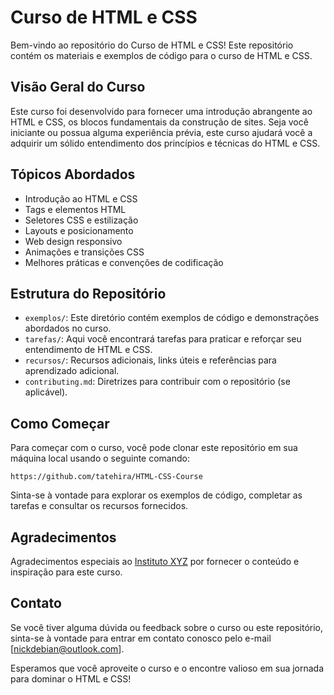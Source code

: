 # Curso de HTML e CSS

Bem-vindo ao repositório do Curso de HTML e CSS! Este repositório contém os materiais e exemplos de código para o curso de HTML e CSS.

## Visão Geral do Curso

Este curso foi desenvolvido para fornecer uma introdução abrangente ao HTML e CSS, os blocos fundamentais da construção de sites. Seja você iniciante ou possua alguma experiência prévia, este curso ajudará você a adquirir um sólido entendimento dos princípios e técnicas do HTML e CSS.

## Tópicos Abordados

- Introdução ao HTML e CSS
- Tags e elementos HTML
- Seletores CSS e estilização
- Layouts e posicionamento
- Web design responsivo
- Animações e transições CSS
- Melhores práticas e convenções de codificação

## Estrutura do Repositório

- `exemplos/`: Este diretório contém exemplos de código e demonstrações abordados no curso.
- `tarefas/`: Aqui você encontrará tarefas para praticar e reforçar seu entendimento de HTML e CSS.
- `recursos/`: Recursos adicionais, links úteis e referências para aprendizado adicional.
- `contributing.md`: Diretrizes para contribuir com o repositório (se aplicável).

## Como Começar

Para começar com o curso, você pode clonar este repositório em sua máquina local usando o seguinte comando:

``https://github.com/tatehira/HTML-CSS-Course``



Sinta-se à vontade para explorar os exemplos de código, completar as tarefas e consultar os recursos fornecidos.

## Agradecimentos

Agradecimentos especiais ao [Instituto XYZ](https://www.xyzinstitute.com) por fornecer o conteúdo e inspiração para este curso.

## Contato

Se você tiver alguma dúvida ou feedback sobre o curso ou este repositório, sinta-se à vontade para entrar em contato conosco pelo e-mail [nickdebian@outlook.com].

Esperamos que você aproveite o curso e o encontre valioso em sua jornada para dominar o HTML e CSS!
